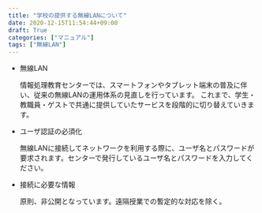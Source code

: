 ```yaml
---
title: "学校の提供する無線LANについて"
date: 2020-12-15T11:54:44+09:00
draft: True
categories: ["マニュアル"]
tags: ["無線LAN"]
---
```

- 無線LAN
    
    情報処理教育センターでは、スマートフォンやタブレット端末の普及に伴い、従来の無線LANの運用体系の見直しを行っています。 これまで、学生・教職員・ゲストで共通に提供していたサービスを段階的に切り替えていきます。

- ユーザ認証の必須化

    無線LANに接続してネットワークを利用する際に、ユーザ名とパスワードが要求されます。センターで発行しているユーザ名とパスワードを入力してください。

- 接続に必要な情報

    原則、非公開となっています。遠隔授業での暫定的な対応を除く。
